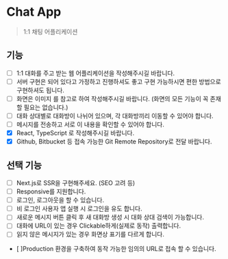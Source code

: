 # Chat App
> 1:1 채팅 어플리케이션
## 기능
* [ ] 1:1 대화를 주고 받는 웹 어플리케이션을 작성해주시길 바랍니다.
* [ ] 서버 구현은 되어 있다고 가정하고 진행하셔도 좋고 구현 가능하시면 편한 방법으로 구현하셔도 됩니다.
* [ ] 화면은 이미지 를 참고로 하여 작성해주시길 바랍니다. (화면의 모든 기능이 꼭 존재할 필요는 없습니다.)
* [ ] 대화 상대별로 대화방이 나뉘어 있으며, 각 대화방끼리 이동할 수 있어야 합니다.
* [ ] 메시지를 전송하고 서로 이 내용을 확인할 수 있어야 합니다.
* [x] React, TypeScript 로 작성해주시길 바랍니다.
* [x] Github, Bitbucket 등 접속 가능한 Git Remote Repository로 전달 바랍니다.

## 선택 기능
* [ ] Next.js로 SSR을 구현해주세요. (SEO 고려 등)
* [ ] Responsive를 지원합니다.
* [ ] 로그인, 로그아웃을 할 수 있습니다.
* [ ] 비 로그인 사용자 앱 실행 시 로그인을 유도 합니다.
* [ ] 새로운 메시지 버튼 클릭 후 새 대화방 생성 시 대화 상대 검색이 가능합니다.
* [ ] 대화에 URL이 있는 경우 Clickable하게(실제로 동작) 출력합니다.
* [ ] 읽지 않은 메시지가 있는 경우 화면상 표기를 다르게 합니다.
* [ ]Production 환경을 구축하여 동작 가능한 임의의 URL로 접속 할 수 있습니다.
